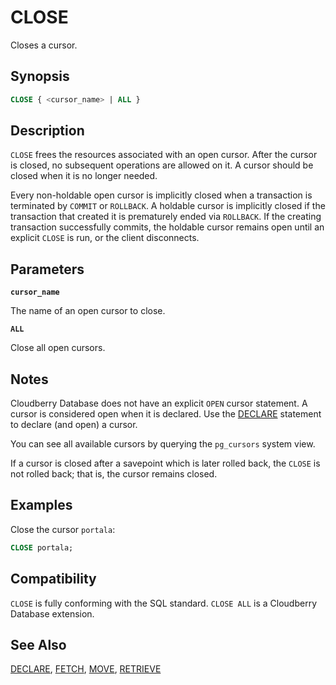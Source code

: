 # CLOSE

Closes a cursor.

## Synopsis

```sql
CLOSE { <cursor_name> | ALL }
```

## Description

`CLOSE` frees the resources associated with an open cursor. After the cursor is closed, no subsequent operations are allowed on it. A cursor should be closed when it is no longer needed.

Every non-holdable open cursor is implicitly closed when a transaction is terminated by `COMMIT` or `ROLLBACK`. A holdable cursor is implicitly closed if the transaction that created it is prematurely ended via `ROLLBACK`. If the creating transaction successfully commits, the holdable cursor remains open until an explicit `CLOSE` is run, or the client disconnects.

## Parameters

**`cursor_name`**

The name of an open cursor to close.

**`ALL`**

Close all open cursors.

## Notes

Cloudberry Database does not have an explicit `OPEN` cursor statement. A cursor is considered open when it is declared. Use the [DECLARE](/docs/sql-statements/sql-stmt-declare.md) statement to declare (and open) a cursor.

You can see all available cursors by querying the `pg_cursors` system view.

If a cursor is closed after a savepoint which is later rolled back, the `CLOSE` is not rolled back; that is, the cursor remains closed.

## Examples

Close the cursor `portala`:

```sql
CLOSE portala;
```

## Compatibility

`CLOSE` is fully conforming with the SQL standard. `CLOSE ALL` is a Cloudberry Database extension.

## See Also

[DECLARE](/docs/sql-statements/sql-stmt-declare.md), [FETCH](/docs/sql-statements/sql-stmt-fetch.md), [MOVE](/docs/sql-statements/sql-stmt-move.md), [RETRIEVE](/docs/sql-statements/sql-stmt-retrieve.md)



